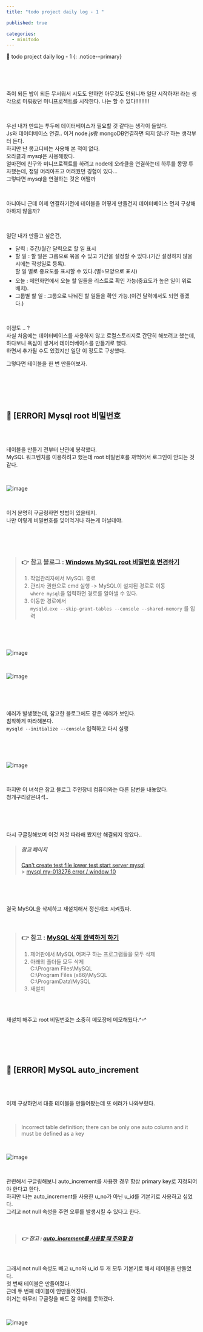 ```yaml
---
title: "todo project daily log - 1 "

published: true

categories:
  - minitodo
---
```


📑 todo project daily log - 1
{: .notice--primary}

<br><br><br>

죽이 되든 밥이 되든 무서워서 시도도 안하면 아무것도 안되니까 일단 시작하자! 라는 생각으로 미뤄왔던 미니프로젝트를 시작한다.
나는 할 수 있다!!!!!!!!!

<br>

우선 내가 만드는 투두에 데이터베이스가 필요할 것 같다는 생각이 들었다.<br>Js와 데이터베이스 연결.. 이거 node.js랑 mongoDB연결하면 되지 않나? 하는 생각부터 든다.<br>하지만 난 몽고디비는 사용해 본 적이 없다.<br>오라클과 mysql은 사용해봤다.<br>얼마전에 친구와 미니프로젝트를 하려고 node에 오라클을 연결하는데 하루를 몽땅 투자했는데, 정말 머리아프고 어려웠던 경험이 있다…<br>그렇다면 mysql을 연결하는 것은 어떨까

<br>

아니아니 근데 이제 연결하기전에 테이블을 어떻게 만들건지 데이터베이스 먼저 구상해야하지 않을까?

<br>

일단 내가 만들고 싶은건,<br>

- 달력 : 주간/월간 달력으로 할 일 표시
- 할 일 : 할 일은 그룹으로 묶을 수 있고 기간을 설정할 수 있다.(기간 설정하지 않을 시에는 작성일로 등록). <br>할 일 별로 중요도를 표시할 수 있다.(별⭐모양으로 표시)
- 오늘 : 메인화면에서 오늘 할 일들을 리스트로 확인 가능(중요도가 높은 일이 위로 배치).
- 그룹별 할 일 : 그룹으로 나눠진 할 일들을 확인 가능.(이건 달력에서도 되면 좋겠다.)

<br>

이정도 .. ? <br>사실 처음에는 데이터베이스를 사용하지 않고 로컬스토리지로 간단히 해보려고 했는데, 하다보니 욕심이 생겨서 데이터베이스를 만들기로 했다.<br>하면서 추가될 수도 있겠지만 일단 이 정도로 구상했다.

그렇다면 테이블을 한 번 만들어보자.

<br><br><br><br>

## 🚨 [ERROR] Mysql root 비밀번호

<br><br>

테이블을 만들기 전부터 난관에 봉착했다.<br>MySQL 워크벤치를 이용하려고 했는데 root 비밀번호를 까먹어서 로그인이 안되는 것 같다.

<br>

![image](https://user-images.githubusercontent.com/102353910/167777177-a3340087-7297-40e6-b130-f3a4fbc9d147.png)

<br>

이거 분명히 구글링하면 방법이 있을테지.<br>나만 이렇게 비밀번호를 잊어먹거나 하는게 아닐테야.

<br><br><br>

> ### 👉 참고 블로그 : [Windows MySQL root 비밀번호 변경하기](https://one-step-a-day.tistory.com/141)
>
> 1. 작업관리자에서 MySQL 종료
> 2. 관리자 권한으로 cmd 실행 -> MySQL이 설치된 경로로 이동<br>`where mysql`을 입력하면 경로를 알아낼 수 있다.
> 3. 이동한 경로에서 <br>`mysqld.exe --skip-grant-tables --console --shared-memory` 를 입력

<br><br><br>

![image](https://user-images.githubusercontent.com/102353910/167777721-f1cdd882-302c-40a6-8f57-caa5483435cf.png)

<br>

![image](https://user-images.githubusercontent.com/102353910/167777749-f0418aaf-7a99-476f-972d-9fa3fe1e3da4.png)

<br><br><br>

에러가 발생했는데, 참고한 블로그에도 같은 에러가 보인다.<br>침착하게 따라해본다.<br>`mysqld --initialize --console` 입력하고 다시 실행

<br><br><br>

![image](https://user-images.githubusercontent.com/102353910/167777949-a4a22381-45c5-4ae2-989b-ececd90115c5.png)

<br>

하지만 이 녀석은 참고 블로그 주인장네 컴퓨터와는 다른 답변을 내놓았다.<br>청개구리같은녀석..

<br><br><br>

다시 구글링해보며 이것 저것 따라해 봤지만 해결되지 않았다..

> ##### 참고 페이지
>
> [Can't create test file lower test start server mysql](https://stackoverflow.com/questions/41504580/cant-create-test-file-lower-test-start-server-mysql)<br> > [mysql my-013276 error / window 10](https://cleancode-ws.tistory.com/99)

<br><br><br>

결국 MySQL을 삭제하고 재설치해서 정신개조 시켜줬따.

<br>

> ### 👉 참고 : [MySQL 삭제 완벽하게 하기](https://allhpy35.tistory.com/53)
>
> 1. 제어판에서 MySQL 어쩌구 하는 프로그램들을 모두 삭제
> 2. 아래의 폴더들 모두 삭제<br>C:\Program Files\MySQL<br>C:\Program Files (x86)\MySQL<br>C:\ProgramData\MySQL
> 3. 재설치

<br><br>

재설치 해주고 root 비밀번호는 소중히 메모장에 메모해뒀다.^-^

<br><br><br><br>

## 🚨 [ERROR] MySQL auto_increment

<br><br>

이제 구상하면서 대충 테이블을 만들어봤는데 또 에러가 나와부렀다.

<br>

> Incorrect table definition; there can be only one auto column and it must be defined as a key

<br>

![image](https://user-images.githubusercontent.com/102353910/167780749-30ec3e33-00a0-4ac9-a6d4-ac17becb508c.png)

<br>

관련해서 구글링해보니 auto_increment를 사용한 경우 항상 primary key로 지정되어야 한다고 한다.<br>하지만 나는 auto_increment를 사용한 u_no가 아닌 u_id를 기본키로 사용하고 싶었다.<br>그리고 not null 속성을 주면 오류를 발생시킬 수 있다고 한다.

<br>

> ##### 👉 참고 : [auto_increment를 사용할 때 주의할 점](https://blog.daum.net/question0921/539)

<br>

그래서 not null 속성도 빼고 u_no와 u_id 두 개 모두 기본키로 해서 테이블을 만들었다.<br>첫 번째 테이블은 만들어졌다.<br>근데 두 번째 테이블이 안만들어진다.<br>이거는 아무리 구글링을 해도 잘 이해를 못하겠다.

<br>

![image](https://user-images.githubusercontent.com/102353910/167782174-746f628a-62df-4054-897b-3599d52405e9.png)

<br><br><br>
